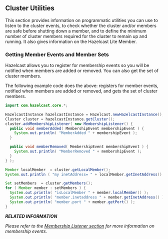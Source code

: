 

## Cluster Utilities

This section provides information on programmatic utilities you can use to listen to the cluster events, to check whether the cluster and/or members are safe before shutting down a member, and to define the minimum number of cluster members required for the cluster to remain up and running. It also gives information on the Hazelcast Lite Member.

### Getting Member Events and Member Sets

Hazelcast allows you to register for membership events so you will be notified when members are added or removed. You can also get the set of cluster members.

The following example code does the above: registers for member events, notified when members are added or removed, and gets the set of cluster members.

```java
import com.hazelcast.core.*;

HazelcastInstance hazelcastInstance = Hazelcast.newHazelcastInstance();
Cluster cluster = hazelcastInstance.getCluster();
cluster.addMembershipListener( new MembershipListener() {
  public void memberAdded( MembershipEvent membershipEvent ) {
    System.out.println( "MemberAdded " + membershipEvent );
  }

  public void memberRemoved( MembershipEvent membershipEvent ) {
    System.out.println( "MemberRemoved " + membershipEvent );
  }
} );

Member localMember  = cluster.getLocalMember();
System.out.println ( "my inetAddress= " + localMember.getInetAddress() );

Set setMembers  = cluster.getMembers();
for ( Member member : setMembers ) {
  System.out.println( "isLocalMember " + member.localMember() );
  System.out.println( "member.inetaddress " + member.getInetAddress() );
  System.out.println( "member.port " + member.getPort() );
}
```

***RELATED INFORMATION***

*Please refer to the [Membership Listener section](#membership-listener) for more information on membership events.*